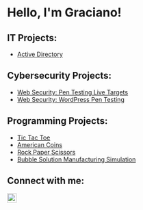 # Hello, I'm Graciano! 


## IT Projects:

- [Active Directory](https://github.com/CyberDefender369/Active-Directory-Home-Lab)


## Cybersecurity Projects:
- [Web Security: Pen Testing Live Targets](https://github.com/CyberDefender369/Web-Security-Pen-Testing-Live-Targets)
- [Web Security: WordPress Pen Testing](https://github.com/CyberDefender369/Web-Security-WordPress-Pen-Testing)

  
## Programming Projects:

- [Tic Tac Toe](https://github.com/CyberDefender369/Tic-Tac-Toe) 
- [American Coins](https://github.com/CyberDefender369/Make-All-Coins) 
- [Rock Paper Scissors](https://github.com/CyberDefender369/Rock-Paper-Scissors)
- [Bubble Solution Manufacturing Simulation](https://github.com/CyberDefender369/Bubble-Solution-Manufacturing-Simulation)


## Connect with me:

[<img align="left" alt="Graciano Barrera | LinkedIn" width="22px" src="https://cdn.jsdelivr.net/npm/simple-icons@v3/icons/linkedin.svg" />][linkedin]

[linkedin]: https://linkedin.com/in/graciano-barrera
